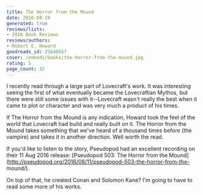 ```yaml
---
title: The Horror from the Mound
date: 2016-08-18
generated: true
reviews/lists:
- 2016 Book Reviews
reviews/authors:
- Robert E. Howard
goodreads_id: 25640567
cover: /embeds/books/the-horror-from-the-mound.jpg
rating: 5
page_count: 32
---
```

I recently read through a large part of Lovecraft's work. It was interesting seeing the first of what eventually became the Lovecraftian Mythos, but there were still some issues with it--Lovecraft wasn't really the best when it came to plot or character and was very much a product of his times.  

If The Horror from the Mound is any indication, Howard took the feel of the world that Lovecraft had build and really built on it. The Horror from the Mound takes something that we've heard of a thousand times before (the vampire) and takes it in another direction. Well worth the read.  

<!--more-->

If you'd like to listen to the story, Pseudopod had an excellent recording on their 11 Aug 2016 release: [Pseudopod 503: The Horror from the Mound](http://pseudopod.org/2016/08/11/pseudopod-503-the-horror-from-the- mound/).  

On top of that, he created Conan and Solomon Kane? I'm going to have to read some more of his works.